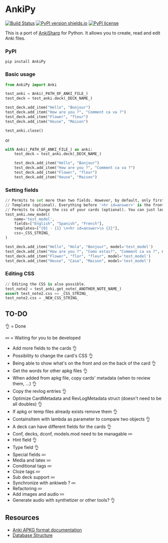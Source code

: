# AnkiPy

[![Build Status](https://travis-ci.org/patarapolw/AnkiPy.svg?branch=master)](https://travis-ci.org/patarapolw/AnkiPy)
[![PyPI version shields.io](https://img.shields.io/pypi/v/AnkiPy.svg)](https://pypi.python.org/pypi/AnkiPy/)
[![PyPI license](https://img.shields.io/pypi/l/AnkiPy.svg)](https://pypi.python.org/pypi/AnkiPy/)

This is a port of [AnkiSharp](https://github.com/AnkiTools/AnkiSharp) for Python. It allows you to create, read and edit Anki files.

### PyPI

```
pip install AnkiPy
```

### Basic usage

``` python
from AnkiPy import Anki

test_anki = Anki(_PATH_OF_ANKI_FILE_)
test_deck = test_anki.deck(_DECK_NAME_)

test_deck.add_item("Hello", "Bonjour")
test_deck.add_item("How are you ?", "Comment ca va ?")
test_deck.add_item("Flower", "fleur")
test_deck.add_item("House", "Maison")

test_anki.close()
```

or

```python
with Anki(_PATH_OF_ANKI_FILE_) as anki:
    test_deck = test_anki.deck(_DECK_NAME_)

    test_deck.add_item("Hello", "Bonjour")
    test_deck.add_item("How are you ?", "Comment ca va ?")
    test_deck.add_item("Flower", "fleur")
    test_deck.add_item("House", "Maison")
```

### Setting fields

``` python
// Permits to set more than two fields. However, by default, only first two fields are used.
// Template (optional). Everything before '<hr id=answer>' is the front of the card, everything after is the behind.
// Permits to change the css of your cards (optional). You can just leave this out, it will use the default CSS.
test_anki.new_model(
    name='test_model',
    fields=["English", "Spanish", "French"],
    templates=["{0} - {1} \n<hr id=answer>\n {2}"],
    css=_CSS_STRING_
)

test_deck.add_item("Hello", "Hola", "Bonjour", model='test_model')
test_deck.add_item("How are you ?", "Como estas?", "Comment ca va ?", model=test_model)
test_deck.add_item("Flower", "flor", "fleur", model='test_model')
test_deck.add_item("House", "Casa", "Maison", model='test_model')
```

### Editing CSS

``` python
// Editing the CSS is also possible.
test_note2 = test_anki.get_note(_ANOTHER_NOTE_NAME_)
assert test_note2.css == _CSS_STRING_
test_note2.css = _NEW_CSS_STRING_
```

## TO-DO

:ok_hand: = Done

:zzz: = Waiting for you to be developed

- Add more fields to the cards :ok_hand:
- Possibility to change the card's CSS :ok_hand:
- Being able to show what's on the front and on the back of the card :ok_hand:
- Get the words for other apkg files :ok_hand:
- When added from apkg file, copy cards' metadata (when to review them, ...) :ok_hand:
- Copy the revlog entries :ok_hand:
- Optimize CardMetadata and RevLogMetadata struct (doesn't need to be all doubles) :ok_hand:
- If apkg or temp files already exists remove them :ok_hand:
- ContainsItem with lambda as parameter to compare two objects :ok_hand:
- A deck can have different fields for the cards :ok_hand:
- Conf, decks, dconf, models.mod need to be managable :zzz:
- Hint field :ok_hand:
- Type field :ok_hand:
- Special fields :zzz:
- Media and latex :zzz:
- Conditional tags :zzz:
- Cloze tags :zzz:
- Sub deck support :zzz:
- Synchronize with ankiweb ? :zzz:
- Refactoring :zzz:
- Add images and audio :zzz:
- Generate audio with synthetizer or other tools? :ok_hand:

## Resources

- [Anki APKG format documentation](http://decks.wikia.com/wiki/Anki_APKG_format_documentation)
- [Database Structure](https://github.com/ankidroid/Anki-Android/wiki/Database-Structure)